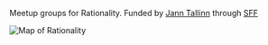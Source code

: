 
Meetup groups for Rationality. Funded by [Jann Tallinn]() through [SFF]()


![Map of Rationality](/wiki/Cartography/map_full.jpg)
